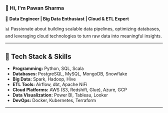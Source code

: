 ### 👋 Hi, I'm Pawan Sharma 
🚀 **Data Engineer | Big Data Enthusiast | Cloud & ETL Expert**  

📊 Passionate about building scalable data pipelines, optimizing databases, and leveraging cloud technologies to turn raw data into meaningful insights.  

---

## 🔧 **Tech Stack & Skills**
- **Programming:** Python, SQL, Scala  
- **Databases:** PostgreSQL, MySQL, MongoDB, Snowflake  
- **Big Data:** Spark, Hadoop, Hive  
- **ETL Tools:** Airflow, dbt, Apache NiFi  
- **Cloud Platforms:** AWS (S3, Redshift, Glue), Azure, GCP  
- **Data Visualization:** Power BI, Tableau, Looker  
- **DevOps:** Docker, Kubernetes, Terraform  

---
